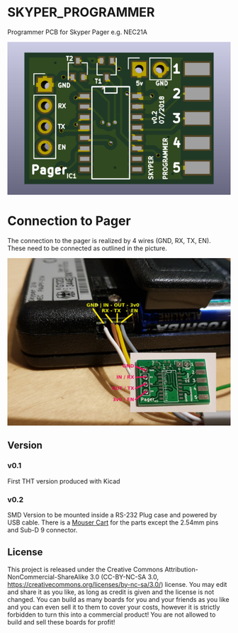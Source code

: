 # SKYPER_PROGRAMMER
Programmer PCB for Skyper Pager e.g. NEC21A

![PCB](https://github.com/dk4pa/SKYPER_PROGRAMMER/blob/master/Skyper_Programmer.png)

# Connection to Pager

The connection to the pager is realized by 4 wires (GND, RX, TX, EN). These need to be connected as outlined in the picture.

![Connection](https://github.com/dk4pa/SKYPER_PROGRAMMER/blob/master/connection.jpg)

## Version

### v0.1

First THT version produced with Kicad 

### v0.2
SMD Version to be mounted inside a RS-232 Plug case and powered by USB cable. There is a [Mouser Cart]( https://www.mouser.com/ProjectManager/ProjectDetail.aspx?AccessID=938ca9dcb5) for the parts except the 2.54mm pins and Sub-D 9 connector.

## License

This project is released under the Creative Commons Attribution-NonCommercial-ShareAlike 3.0 (CC-BY-NC-SA 3.0, https://creativecommons.org/licenses/by-nc-sa/3.0/) license. You may edit and share it as you like, as long as credit is given and the license is not changed. You can build as many boards for you and your friends as you like and you can even sell it to them to cover your costs, however it is strictly forbidden to turn this into a commercial product! You are not allowed to build and sell these boards for profit!
